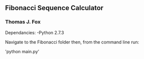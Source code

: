 ## Fibonacci Sequence Calculator ##

### Thomas J. Fox ###

Dependancies:
-Python 2.7.3

Navigate to the Fibonacci folder then, from the command line run:

'python main.py'
